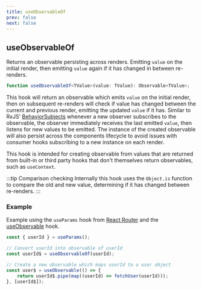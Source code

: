 ```yaml
---
title: useObservableOf
prev: false
next: false
---
```


## useObservableOf

Returns an observable persisting across renders. Emitting `value` on the initial render, then emitting `value` again if it has changed in between re-renders.

```ts
function useObservableOf<TValue>(value: TValue): Observable<TValue>;
```

This hook will return an observable which emits `value` on the initial render, then on subsequent re-renders will check if value has changed between the current and previous render, emitting the updated `value` if it has. Similar to RxJS' [BehaviorSubjects](https://rxjs.dev/api/index/class/BehaviorSubject) whenever a new observer subscribes to the observable, the observer immediately receives the last emitted `value`, then listens for new values to be emitted. The instance of the created observable will also persist across the components lifecycle to avoid issues with consumer hooks subscribing to a new instance on each render.

This hook is intended for creating observable from values that are returned from built-in or third party hooks that don't themselves return observables, such as `useContext`.

:::tip Comparison checking
Internally this hook uses the `Object.is` function to compare the old and new value, determining if it has changed between re-renders.
:::

### Example

Example using the `useParams` hook from [React Router](https://github.com/ReactTraining/react-router) and the [useObservable](/api/hooks/use-observable) hook.

```js
const { userId } = useParams();

// Convert userId into observable of userId
const userId$ = useObservableOf(userId);

// Create a new observable which maps userId to a user object
const user$ = useObservable(() => {
	return userId$.pipe(map((userId) => fetchUser(userId)));
}, [userId$]);
```

